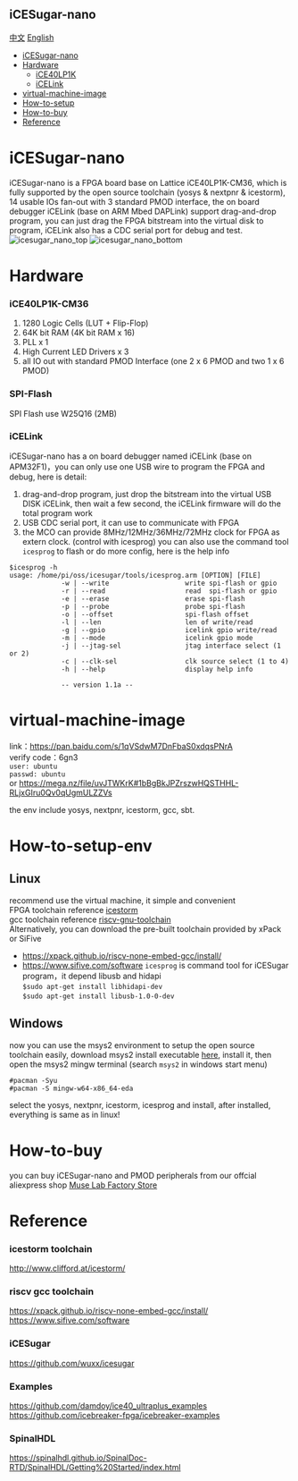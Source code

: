 iCESugar-nano
-----------
[中文](./README.md) [English](./README_en.md)
* [iCESugar-nano](#iCESugar-nano) 
* [Hardware](#hardware)
	* [iCE40LP1K](ice40lp1k)
	* [iCELink](icelink)
* [virtual-machine-image](#virtual-machine-image)
* [How-to-setup](#how-to-setup-env)
* [How-to-buy](#how-to-buy)
* [Reference](#reference)

# iCESugar-nano
iCESugar-nano is a FPGA board base on Lattice iCE40LP1K-CM36, which is fully supported by the open source toolchain (yosys & nextpnr & icestorm), 14 usable IOs fan-out with 3 standard PMOD interface, the on board debugger iCELink (base on ARM Mbed DAPLink) support drag-and-drop program, you can just drag the FPGA bitstream into the virtual disk to program, iCELink also has a CDC serial port for debug and test.
![icesugar_nano_top](https://github.com/wuxx/icesugar-nano/blob/master/doc/icesugar-nano-top.png)
![icesugar_nano_bottom](https://github.com/wuxx/icesugar-nano/blob/master/doc/icesugar-nano-bottom.png)

# Hardware
### iCE40LP1K-CM36
1. 1280 Logic Cells (LUT + Flip-Flop)  
2. 64K bit RAM (4K bit RAM x 16)
3. PLL x 1
4. High Current LED Drivers x 3
5. all IO out with standard PMOD Interface (one 2 x 6 PMOD and two 1 x 6 PMOD)

### SPI-Flash
 SPI Flash use W25Q16 (2MB)

### iCELink
iCESugar-nano has a on board debugger named iCELink (base on APM32F1)，you can only use one USB wire to program the FPGA and debug, here is detail:   
1. drag-and-drop program, just drop the bitstream into the virtual USB DISK iCELink, then wait a few second, the iCELink firmware will do the total program work
3. USB CDC serial port, it can use to communicate with FPGA
3. the MCO can provide 8MHz/12MHz/36MHz/72MHz clock for FPGA as extern clock. (control with icesprog)
you can also use the command tool `icesprog` to flash or do more config, here is the help info
```
$icesprog -h
usage: /home/pi/oss/icesugar/tools/icesprog.arm [OPTION] [FILE]
             -w | --write                   write spi-flash or gpio
             -r | --read                    read  spi-flash or gpio
             -e | --erase                   erase spi-flash
             -p | --probe                   probe spi-flash
             -o | --offset                  spi-flash offset
             -l | --len                     len of write/read
             -g | --gpio                    icelink gpio write/read
             -m | --mode                    icelink gpio mode
             -j | --jtag-sel                jtag interface select (1 or 2)
             -c | --clk-sel                 clk source select (1 to 4)
             -h | --help                    display help info

             -- version 1.1a --

```

# virtual-machine-image
link：https://pan.baidu.com/s/1qVSdwM7DnFbaS0xdqsPNrA  
verify code：6gn3  
`user: ubuntu`  
`passwd: ubuntu`  
or
https://mega.nz/file/uvJTWKrK#1bBgBkJPZrszwHQSTHHL-RLjxGIru0Qv0qUgmULZZVs

the env include yosys, nextpnr, icestorm, gcc, sbt.

# How-to-setup-env
## Linux
recommend use the virtual machine, it simple and convenient  
FPGA toolchain reference [icestorm](http://www.clifford.at/icestorm/)  
gcc toolchain reference [riscv-gnu-toolchain](https://pingu98.wordpress.com/2019/04/08/how-to-build-your-own-cpu-from-scratch-inside-an-fpga/)  
Alternatively, you can download the pre-built toolchain provided by xPack or SiFive
+ https://xpack.github.io/riscv-none-embed-gcc/install/
+ https://www.sifive.com/software
`icesprog` is command tool for iCESugar program，it depend libusb and hidapi  
`$sudo apt-get install libhidapi-dev`  
`$sudo apt-get install libusb-1.0-0-dev`  

## Windows
now you can use the msys2 environment to setup the open source toolchain easily, download msys2 install executable [here](https://www.msys2.org/), install it, then open the msys2 mingw terminal (search `msys2` in windows start menu)  
```
#pacman -Syu
#pacman -S mingw-w64-x86_64-eda
```
select the yosys, nextpnr, icestorm, icesprog and install, after installed, everything is same as in linux!

# How-to-buy
you can buy iCESugar-nano and PMOD peripherals from our offcial aliexpress shop [Muse Lab Factory Store](https://muselab-tech.aliexpress.com/)

# Reference
### icestorm toolchain
http://www.clifford.at/icestorm/
### riscv gcc toolchain
https://xpack.github.io/riscv-none-embed-gcc/install/
https://www.sifive.com/software
### iCESugar
https://github.com/wuxx/icesugar
### Examples
https://github.com/damdoy/ice40_ultraplus_examples  
https://github.com/icebreaker-fpga/icebreaker-examples
### SpinalHDL
https://spinalhdl.github.io/SpinalDoc-RTD/SpinalHDL/Getting%20Started/index.html
